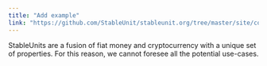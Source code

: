 ```yaml
---
title: "Add example"
link: "https://github.com/StableUnit/stableunit.org/tree/master/site/content/usecases"
---
```

StableUnits are a fusion of fiat money and cryptocurrency with a unique set of properties. For this reason, we cannot foresee all the potential use-cases.

